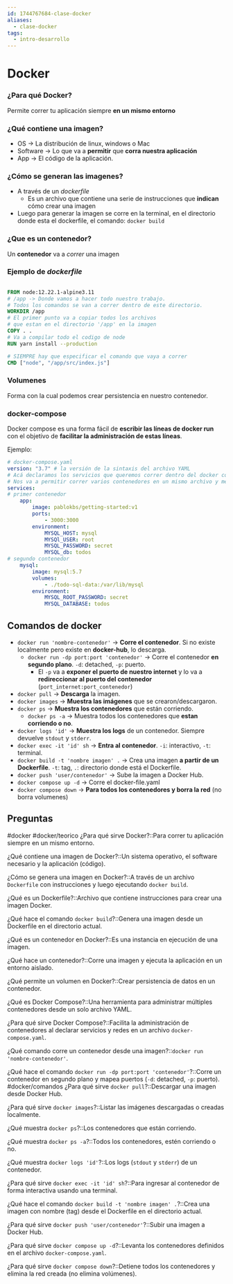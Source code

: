 ```yaml
---
id: 1744767684-clase-docker
aliases:
  - clase-docker
tags:
  - intro-desarrollo
---
```


# Docker
### ¿Para qué Docker?
Permite correr tu aplicación siempre **en un mismo entorno**
### ¿Qué contiene una imagen?
- OS -> La distribución de linux, windows o Mac
- Software -> Lo que va a **permitir** que **corra nuestra aplicación**
- App -> El código de la aplicación.
### ¿Cómo se generan las imagenes?
- A través de un *dockerfile*
	- Es un archivo que contiene una serie de instrucciones que **indican** cómo crear una imagen
- Luego para generar la imagen se corre en la terminal, en el directorio donde esta el dockerfile, el comando: `docker build`
### ¿Que es un contenedor?
Un **contenedor** va a *correr* una imagen
### Ejemplo de *dockerfile*

```dockerfile

FROM node:12.22.1-alpine3.11
# /app -> Donde vamos a hacer todo nuestro trabajo. 
# Todos los comandos se van a correr dentro de este directorio.
WORKDIR /app
# El primer punto va a copiar todos los archivos
# que estan en el directorio '/app' en la imagen
COPY . .
# Va a compilar todo el codigo de node
RUN yarn install --production

# SIEMPRE hay que especificar el comando que vaya a correr
CMD ["node", "/app/src/index.js"]
```

### Volumenes
Forma con la cual podemos crear persistencia en nuestro contenedor.

### docker-compose
Docker compose es una forma fácil de **escribir las líneas de docker run** con el objetivo de **facilitar la administración de estas líneas**.

Ejemplo:
```yaml
# docker-compose.yaml
version: "3.7" # la versión de la sintaxis del archivo YAML
# Acá declaramos los servicios que queremos correr dentro del docker compose.
# Nos va a permitir correr varios contenedores en un mismo archivo y meterlos en la misma red.
services:
# primer contenedor
	app:
		image: pablokbs/getting-started:v1
		ports:
			- 3000:3000
		environment:
			MYSQL_HOST: mysql
			MYSQl_USER: root
			MYSQL_PASSWORD: secret
			MYSQL_db: todos
# segundo contenedor
	mysql:
		image: mysql:5.7
		volumes:
			- ./todo-sql-data:/var/lib/mysql
		environment:
			MYSQL_ROOT_PASSWORD: secret
			MYSQL_DATABASE: todos
```

## Comandos de docker

- `docker run 'nombre-contenedor'` -> **Corre el contenedor**. Si no existe localmente pero existe en **docker-hub**, lo descarga. 
    - `docker run -dp port:port 'contenedor'` -> Corre el contenedor **en segundo plano**. `-d`: detached, `-p`: puerto. 
        - El `-p` va a **exponer el puerto de nuestro internet** y lo va a **redireccionar al puerto del contenedor** (`port_internet:port_contenedor`) 
- `docker pull` -> **Descarga** la imagen. 
- `docker images` -> **Muestra las imágenes** que se crearon/descargaron. 
- `docker ps` -> **Muestra los contenedores** que están corriendo. 
    - `docker ps -a` -> Muestra todos los contenedores que **estan corriendo o no**. 
- `docker logs 'id'` -> **Muestra los logs** de un contenedor. Siempre devuelve `stdout` y `stderr`. 
- `docker exec -it 'id' sh` -> **Entra al contenedor**. `-i`: interactivo, `-t`: terminal. 
- `docker build -t 'nombre imagen' .` -> Crea una imagen **a partir de un Dockerfile**. `-t`: tag, `.`: directorio donde está el Dockerfile. 
- `docker push 'user/contenedor'` -> Sube la imagen a Docker Hub.
- `docker compose up -d` -> Corre el docker-file.yaml
- `docker compose down` -> **Para todos los contenedores y borra la red** (no borra volumenes)

## Preguntas
#docker
#docker/teorico
¿Para qué sirve Docker?::Para correr tu aplicación siempre en un mismo entorno.

¿Qué contiene una imagen de Docker?::Un sistema operativo, el software necesario y la aplicación (código).

¿Cómo se genera una imagen en Docker?::A través de un archivo `Dockerfile` con instrucciones y luego ejecutando `docker build`.

¿Qué es un Dockerfile?::Archivo que contiene instrucciones para crear una imagen Docker.

¿Qué hace el comando `docker build`?::Genera una imagen desde un Dockerfile en el directorio actual.

¿Qué es un contenedor en Docker?::Es una instancia en ejecución de una imagen.

¿Qué hace un contenedor?::Corre una imagen y ejecuta la aplicación en un entorno aislado.

¿Qué permite un volumen en Docker?::Crear persistencia de datos en un contenedor.

¿Qué es Docker Compose?::Una herramienta para administrar múltiples contenedores desde un solo archivo YAML.

¿Para qué sirve Docker Compose?::Facilita la administración de contenedores al declarar servicios y redes en un archivo `docker-compose.yaml`.

¿Qué comando corre un contenedor desde una imagen?::`docker run 'nombre-contenedor'`.

¿Qué hace el comando `docker run -dp port:port 'contenedor'`?::Corre un contenedor en segundo plano y mapea puertos (`-d`: detached, `-p`: puerto).
#docker/comandos
¿Para qué sirve `docker pull`?::Descargar una imagen desde Docker Hub.

¿Para qué sirve `docker images`?::Listar las imágenes descargadas o creadas localmente.

¿Qué muestra `docker ps`?::Los contenedores que están corriendo.

¿Qué muestra `docker ps -a`?::Todos los contenedores, estén corriendo o no.

¿Qué muestra `docker logs 'id'`?::Los logs (`stdout` y `stderr`) de un contenedor.

¿Para qué sirve `docker exec -it 'id' sh`?::Para ingresar al contenedor de forma interactiva usando una terminal.

¿Qué hace el comando `docker build -t 'nombre imagen' .`?::Crea una imagen con nombre (tag) desde el Dockerfile en el directorio actual.

¿Para qué sirve `docker push 'user/contenedor'`?::Subir una imagen a Docker Hub.

¿Para qué sirve `docker compose up -d`?::Levanta los contenedores definidos en el archivo `docker-compose.yaml`.

¿Para qué sirve `docker compose down`?::Detiene todos los contenedores y elimina la red creada (no elimina volúmenes).
